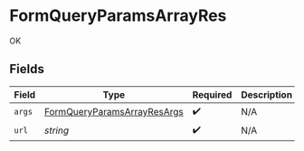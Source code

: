 # FormQueryParamsArrayRes

OK


## Fields

| Field                                                                                 | Type                                                                                  | Required                                                                              | Description                                                                           |
| ------------------------------------------------------------------------------------- | ------------------------------------------------------------------------------------- | ------------------------------------------------------------------------------------- | ------------------------------------------------------------------------------------- |
| `args`                                                                                | [FormQueryParamsArrayResArgs](../../models/operations/FormQueryParamsArrayResArgs.md) | :heavy_check_mark:                                                                    | N/A                                                                                   |
| `url`                                                                                 | *string*                                                                              | :heavy_check_mark:                                                                    | N/A                                                                                   |